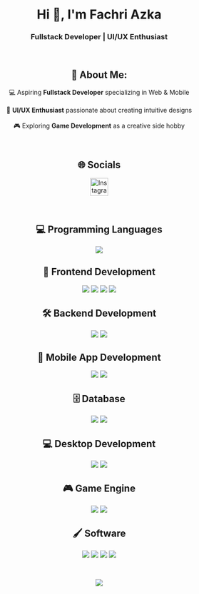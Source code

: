 <h1 align="center">Hi 👋, I'm Fachri Azka</h1>
<h3 align="center">Fullstack Developer | UI/UX Enthusiast</h3>

<br>

<h2 align="center">💫 About Me:</h2>
<p align="center">
💻 Aspiring <b>Fullstack Developer</b> specializing in Web & Mobile <br><br>
🎨 <b>UI/UX Enthusiast</b> passionate about creating intuitive designs <br><br>
🎮 Exploring <b>Game Development</b> as a creative side hobby
</p>

<br>

<h2 align="center">🌐 Socials</h2>
<p align="center">
<a href="https://instagram.com/fachri_azka32" target="blank">
<img src="https://raw.githubusercontent.com/rahuldkjain/github-profile-readme-generator/master/src/images/icons/Social/instagram.svg" alt="Instagram" height="40" width="40" />
</a>
</p>

<br>

<h2 align="center">💻 Programming Languages</h2>
<p align="center">
  <a href="https://skillicons.dev">
    <img src="https://skillicons.dev/icons?i=dart,cs,php,py,ts" />
  </a>
</p>




<h2 align="center">🎨 Frontend Development</h2>
<p align="center">
<img src="https://img.shields.io/badge/css3-%231572B6.svg?style=for-the-badge&logo=css3&logoColor=white" /> 
<img src="https://img.shields.io/badge/html5-%23E34F26.svg?style=for-the-badge&logo=html5&logoColor=white" />
<img src="https://img.shields.io/badge/tailwindcss-%2338B2AC.svg?style=for-the-badge&logo=tailwind-css&logoColor=white" /> 
<img src="https://img.shields.io/badge/react-%2320232a.svg?style=for-the-badge&logo=react&logoColor=%2361DAFB" /> 
</p>

<h2 align="center">🛠 Backend Development</h2>
<p align="center">
<img src="https://img.shields.io/badge/node.js-6DA55F?style=for-the-badge&logo=node.js&logoColor=white" /> 
<img src="https://img.shields.io/badge/php-%23777BB4.svg?style=for-the-badge&logo=php&logoColor=white" /> 
</p>

<h2 align="center">📱 Mobile App Development</h2>
<p align="center">
<img src="https://img.shields.io/badge/Flutter-%2302569B.svg?style=for-the-badge&logo=Flutter&logoColor=white" /> 
<img src="https://img.shields.io/badge/dart-%230175C2.svg?style=for-the-badge&logo=dart&logoColor=white" /> 
</p>

<h2 align="center">🗄 Database</h2>
<p align="center">
<img src="https://img.shields.io/badge/Microsoft%20SQL%20Server-CC2927?style=for-the-badge&logo=microsoft%20sql%20server&logoColor=white" /> 
<img src="https://img.shields.io/badge/mysql-4479A1.svg?style=for-the-badge&logo=mysql&logoColor=white" /> 
</p>

<h2 align="center">💻 Desktop Development</h2>
<p align="center">
<img src="https://img.shields.io/badge/javafx-%23FF0000.svg?style=for-the-badge&logo=javafx&logoColor=white" /> 
<img src="https://img.shields.io/badge/c%23-%23239120.svg?style=for-the-badge&logo=csharp&logoColor=white" /> 
</p>

<h2 align="center">🎮 Game Engine</h2>
<p align="center">
<img src="https://img.shields.io/badge/unity-%23000000.svg?style=for-the-badge&logo=unity&logoColor=white" /> 
<img src="https://img.shields.io/badge/GODOT-%23FFFFFF.svg?style=for-the-badge&logo=godot-engine" /> 
</p>

<h2 align="center">🖌 Software</h2>
<p align="center">
<img src="https://img.shields.io/badge/figma-%23F24E1E.svg?style=for-the-badge&logo=figma&logoColor=white" /> 
<img src="https://img.shields.io/badge/Aseprite-FFFFFF?style=for-the-badge&logo=Aseprite&logoColor=#7D929E" /> 
<img src="https://img.shields.io/badge/blender-%23F5792A.svg?style=for-the-badge&logo=blender&logoColor=white" /> 
<img src="https://img.shields.io/badge/canva-%2300C4CC.svg?style=for-the-badge&logo=Canva&logoColor=white" /> 
</p>

<br>

<p align="center">
<img src="https://github-readme-stats.vercel.app/api/top-langs/?username=fachriazka07&theme=tokyonight&hide_border=false&include_all_commits=false&count_private=false&layout=compact" />
</p>
